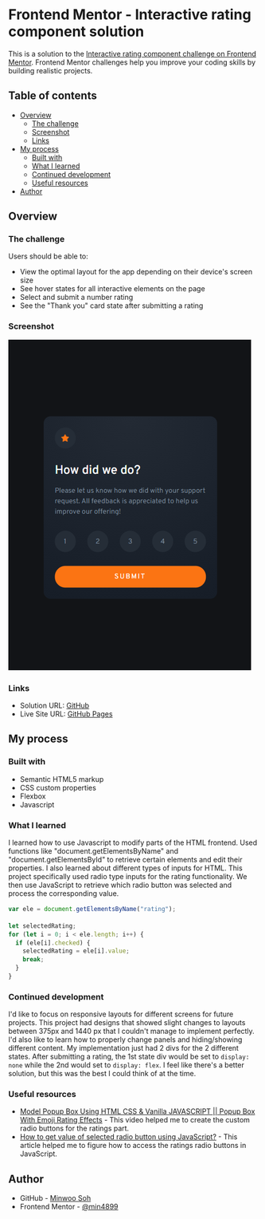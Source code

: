 # Frontend Mentor - Interactive rating component solution

This is a solution to the [Interactive rating component challenge on Frontend Mentor](https://www.frontendmentor.io/challenges/interactive-rating-component-koxpeBUmI). Frontend Mentor challenges help you improve your coding skills by building realistic projects. 

## Table of contents

- [Overview](#overview)
  - [The challenge](#the-challenge)
  - [Screenshot](#screenshot)
  - [Links](#links)
- [My process](#my-process)
  - [Built with](#built-with)
  - [What I learned](#what-i-learned)
  - [Continued development](#continued-development)
  - [Useful resources](#useful-resources)
- [Author](#author)

## Overview

### The challenge

Users should be able to:

- View the optimal layout for the app depending on their device's screen size
- See hover states for all interactive elements on the page
- Select and submit a number rating
- See the "Thank you" card state after submitting a rating

### Screenshot

![](./screenshot.png)


### Links

- Solution URL: [GitHub](https://github.com/min4899/Frontend-Mentor-Interactive-Rating-Component)
- Live Site URL: [GitHub Pages](https://min4899.github.io/Frontend-Mentor-Interactive-Rating-Component/)

## My process

### Built with

- Semantic HTML5 markup
- CSS custom properties
- Flexbox
- Javascript

### What I learned

I learned how to use Javascript to modify parts of the HTML frontend. Used functions like "document.getElementsByName" and "document.getElementsById" to retrieve certain elements and edit their properties.
I also learned about different types of inputs for HTML. This project specifically used radio type inputs for the rating functionality. We then use JavaScript to retrieve which radio button was selected and process the corresponding value.

```js
var ele = document.getElementsByName("rating");

let selectedRating;
for (let i = 0; i < ele.length; i++) {
  if (ele[i].checked) {
    selectedRating = ele[i].value;
    break;
  }
}
```

### Continued development

I'd like to focus on responsive layouts for different screens for future projects. This project had designs that showed slight changes to layouts between 375px and 1440 px that I couldn't manage to implement perfectly. 
I'd also like to learn how to properly change panels and hiding/showing different content. My implementation just had 2 divs for the 2 different states. After submitting a rating, the 1st state div would be set to `display: none` while the 2nd would set to `display: flex`.
I feel like there's a better solution, but this was the best I could think of at the time.

### Useful resources

- [Model Popup Box Using HTML CSS & Vanilla JAVASCRIPT || Popup Box With Emoji Rating Effects](https://youtu.be/3rqwjYda2KM) - This video helped me to create the custom radio buttons for the ratings part.
- [How to get value of selected radio button using JavaScript?](https://www.geeksforgeeks.org/how-to-get-value-of-selected-radio-button-using-javascript/#:~:text=To%20get%20the%20value%20of,is%20selected%20and%20False%20otherwise.) - This article helped me to figure how to access the ratings radio buttons in JavaScript.

## Author

- GitHub - [Minwoo Soh](https://github.com/min4899)
- Frontend Mentor - [@min4899](https://www.frontendmentor.io/profile/min4899)